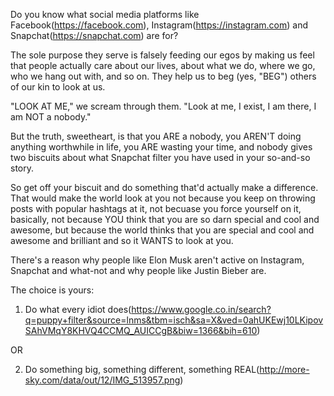 Do you know what social media platforms like Facebook(https://facebook.com),
Instagram(https://instagram.com) and Snapchat(https://snapchat.com) are for?

The sole purpose they serve is falsely feeding our egos by making us feel
that people actually care about our lives, about what we do, where we go, who
we hang out with, and so on. They help us to beg (yes, "BEG") others of
our kin to look at us. 

"LOOK AT ME," we scream through them.
"Look at me, I exist, I am there, I am NOT a nobody."

But the truth, sweetheart, is that you ARE a nobody, you AREN'T doing anything
worthwhile in life, you ARE wasting your time, and nobody gives two biscuits
about what Snapchat filter you have used in your so-and-so story.

So get off your biscuit and do something that'd actually make a difference.
That would make the world look at you not because you keep on throwing posts
with popular hashtags at it, not becuase you force yourself on it,
basically, not because YOU think that you are so darn special and cool and
awesome, but because the world thinks that you are special and cool and awesome
and brilliant and so it WANTS to look at you.

There's a reason why people like Elon Musk aren't active on Instagram, Snapchat
and what-not and why people like Justin Bieber are.

The choice is yours:

1. Do what every idiot does(https://www.google.co.in/search?q=puppy+filter&source=lnms&tbm=isch&sa=X&ved=0ahUKEwj10LKipovSAhVMqY8KHVQ4CCMQ_AUICCgB&biw=1366&bih=610)

OR

2. Do something big, something different, something REAL(http://more-sky.com/data/out/12/IMG_513957.png)